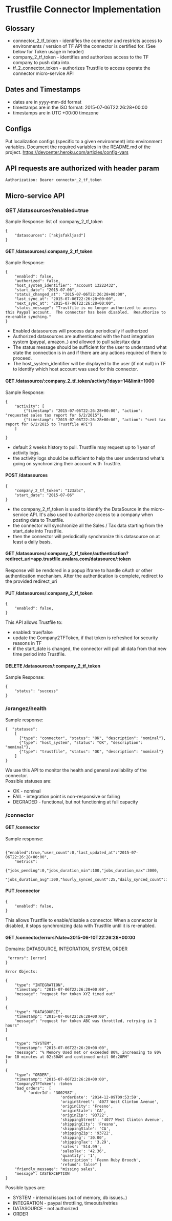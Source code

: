 # Trustfile Connector Implementation

## Glossary
* connector_2_tf_token - identifies the connector and restricts access to environments / version of TF API the connector is certified for. (See below for Token usage in header)
* company_2_tf_token - identifies and authorizes access to the TF company to push data into.
* tf_2_connector_token - authorizes Trustfile to access operate the connector micro-service API

## Dates and Timestamps
* dates are in yyyy-mm-dd format
* timestamps are in the ISO format: 2015-07-06T22:26:28+00:00
* timestamps are in UTC +00:00 timezone

## Configs
Put localization configs (specific to a given environment) into environment variables.
Document the required variables in the README.md of the project.
https://devcenter.heroku.com/articles/config-vars

## API requests are authorized with header param
```
Authorization: Bearer connector_2_tf_token
```

## Micro-service API 

### GET /datasources?enabled=true
Sample Response:  list of :company_2_tf_token 

```
{	
	"datasources": ["akjsfakljasd"]
}
```

#### GET /datasources/:company_2_tf_token

Sample Response: 

```
{	
	"enabled": false, 
	"authorized": false,
	"host_system_identifier": "account 13222432",
	"start_date": "2015-07-06",
	"status_changed_at": "2015-07-06T22:26:28+00:00",
	"last_sync_at": "2015-07-06T22:26:28+00:00",
	"next_sync_at": "2015-07-06T22:26:28+00:00",
	"status_message": "Trustfile is no longer authorized to access this Paypal account.  The connector has been disabled.  Reauthorize to re-enable synching."
}
```
* Enabled datasources will process data periodically if authorized
* Authorized datasources are authenticated with the host integration system (paypal, amazon..) and allowed to pull sales/tax data
* The status message should be sufficient for the user to understand what state the connection is in and if there are any actions required of them to proceed.
* The host_system_identifier will be displayed to the user (if not null) in TF to identify which host account was used for this connector. 

#### GET /datasource/:company_2_tf_token/activty?days=14&limit=1000

Sample Response: 
```
{	
	"activity": [
		{"timestamp": "2015-07-06T22:26:28+00:00", "action": "requested sales tax report for 6/2/2015"},
		{"timestamp": "2015-07-06T22:26:28+00:00", "action": "sent tax report for 6/2/2015 to Trustfile API"}
	]
	
}
```
* default 2 weeks history to pull.  Trustfile may request up to 1 year of activity logs.
* the activity logs should be sufficient to help the user understand what's going on synchronizing their account with Trustfile.

#### POST /datasources
```
{	
	"company_2_tf_token": "123abc", 
	"start_date": "2015-07-06"
}
```
* the company_2_tf_token is used to identify the DataSource in the micro-service API.  It's also used to authorize access to a company when posting data to Trustfile.
* the connector will synchronize all the Sales / Tax data starting from the start_date into Trustfile.
* then the connector will periodically synchronize this datasource on at least a daily basis. 

#### GET /datasources/:company_2_tf_token/authentication?redirect_uri=app.trustfile.avalara.com/datasource/:token

Response will be rendored in a popup iframe to handle oAuth or other authentication mechanism. 
After the authentication is complete, redirect to the provided redirect_uri

#### PUT /datasources/:company_2_tf_token
```
{
	"enabled": false,
}
```
This API allows Trustfile to:
* enabled: true/false
* update the Company2TFToken, if that token is refreshed for security reasons in TF
* if the start_date is changed, the connector will pull all data from that new time period into Trustfile.

#### DELETE /datasources/:company_2_tf_token

Sample Response:
```
{
	"status": "success"
}
```

### /orangez/health
Sample response:
```
{  "statuses":
	[
	  {"type": "connector", "status": "OK", "description": "nominal"},
	  {"type": "host_system", "status": "OK", "description": "nominal"},
	  {"type": "trustfile", "status": "OK", "description": "nominal"}
	]
}
```
We use this API to monitor the health and general availability of the connector.  
Possible statuses are:
* OK - nominal 
* FAIL - integration point is non-responsive or failing
* DEGRADED - functional, but not functioning at full capacity

### /connector

#### GET /connector

Sample response:
```

{"enabled":true,"user_count":0,"last_updated_at":"2015-07-06T22:26:28+00:00",
	"metrics":
	{"jobs_pending":0,"jobs_duration_min":100,"jobs_duration_max":3000,
	  "jobs_duration_avg":300,"hourly_synced_count":25,"daily_synced_count":100}}
```

#### PUT /connector

```
{
	"enabled": false,
}
```

This allows Trustfile to enable/disable a connector.   When a connector is disabled, it stops synchronizing data with Trustfile until it is re-enabled.

####  GET /connector/errors?date=2015-06-10T22:26:28+00:00

Domains: DATASOURCE, INTEGRATION, SYSTEM, ORDER

```
 "errors": [error]
}

Error Objects:

{
	"type": "INTEGRATION", 
	"timestamp": "2015-07-06T22:26:28+00:00", 
	"message": "request for token XYZ timed out"
}

{
	"type": "DATASOURCE", 
	"timestamp": "2015-07-06T22:26:28+00:00", 
	"message": "request for token ABC was throttled, retrying in 2 hours"
}

{
	"type": "SYSTEM", 
	"timestamp": "2015-07-06T22:26:28+00:00", 
	"message": "% Memory Used met or exceeded 80%, increasing to 80% for 10 minutes at 02:30AM and continued until 06:20PM"
}

{
	"type": "ORDER", 
	"timestamp": "2015-07-06T22:26:28+00:00", 
	"Company2TFToken": :token
	"bad_orders":  [
		" 'orderId': '3002987',
                        'orderDate': '2014-12-09T09:53:59',
                        'originStreet': '4077 West Clinton Avenue',
                        'originCity': 'Fresno',
                        'originState': 'CA',
                        'originZip': '93722',
                        'shippingStreet': '4077 West Clinton Avenue',
                        'shippingCity': 'Fresno',
                        'shippingState': 'CA',
                        'shippingZip': '93722',
                        'shipping': '30.00',
                        'shippingTax': '3.29',
                        'sales': '514.99',
                        'salesTax': '42.36',
                        'quantity': '1',
                        'description': 'Feenn Ruby Brooch',
                        'refund': false" ]
	"friendly_message": "missing sales",
	"message": CASTEXCEPTION
}
```
Possible types are:
* SYSTEM - internal issues (out of memory, db issues..)
* INTEGRATION - paypal throttling, timeouts/retries
* DATASOURCE - not authorized
* ORDER
